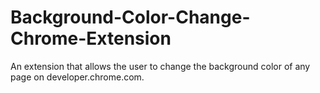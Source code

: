 # Background-Color-Change-Chrome-Extension
An extension that allows the user to change the background color of any page on developer.chrome.com. 
